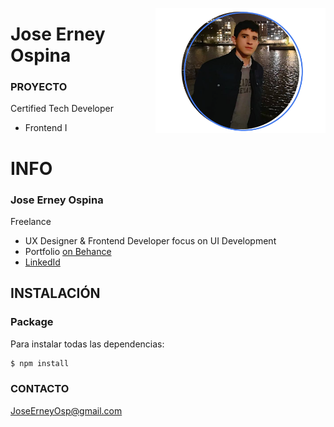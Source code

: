 <a href="https://www.behance.net/JoseOsp"><img src="/assets/joseErneyOspina.png" height="200" align="right"></a>
# Jose Erney Ospina

### PROYECTO

Certified Tech Developer

  - Frontend I

# INFO

### Jose Erney Ospina

Freelance

  - UX Designer & Frontend Developer focus on UI Development
  - Portfolio [ on Behance ](https://behance.net/JoseErneyOspina/)
  - [ LinkedId ](https://linkedin.com/in/joseerneyospina/)

## INSTALACIÓN

### Package

Para instalar todas las dependencias:

```bash
$ npm install
```


### CONTACTO

JoseErneyOsp@gmail.com

